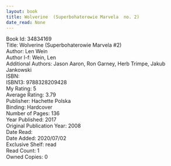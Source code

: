 ```yaml
---
layout: book
title: Wolverine  (Superbohaterowie Marvela  no. 2)
date_read: None
---
```


Book Id: 34834169<br />
Title: Wolverine  (Superbohaterowie Marvela #2)<br />
Author: Len Wein<br />
Author l-f: Wein, Len<br />
Additional Authors: Jason Aaron, Ron Garney, Herb Trimpe, Jakub Jankowski<br />
ISBN: <br />
ISBN13: 9788328209428<br />
My Rating: 5<br />
Average Rating: 3.79<br />
Publisher: Hachette Polska<br />
Binding: Hardcover<br />
Number of Pages: 136<br />
Year Published: 2017<br />
Original Publication Year: 2008<br />
Date Read: <br />
Date Added: 2020/07/02<br />
Exclusive Shelf: read<br />
Read Count: 1<br />
Owned Copies: 0<br />

